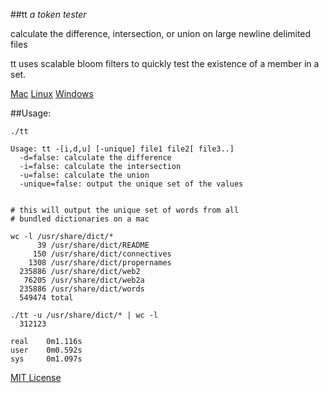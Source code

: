 ##tt
*a token tester*

calculate the difference, intersection, or union on large newline delimited files

tt uses scalable bloom filters to quickly test the existence of a member in a set.

[Mac](https://github.com/jason/tt/raw/master/builds/tt-darwin-amd64.gz)
[Linux](https://github.com/jason/tt/raw/master/builds/tt-linux-amd64.gz)
[Windows](https://github.com/jason/tt/raw/master/builds/tt-windows-amd64.gz)

##Usage:

	./tt

	Usage: tt -[i,d,u] [-unique] file1 file2[ file3..]
	  -d=false: calculate the difference
	  -i=false: calculate the intersection
	  -u=false: calculate the union
	  -unique=false: output the unique set of the values


	# this will output the unique set of words from all
	# bundled dictionaries on a mac

	wc -l /usr/share/dict/*
	      39 /usr/share/dict/README
	     150 /usr/share/dict/connectives
	    1308 /usr/share/dict/propernames
	  235886 /usr/share/dict/web2
	   76205 /usr/share/dict/web2a
	  235886 /usr/share/dict/words
	  549474 total

	./tt -u /usr/share/dict/* | wc -l
	  312123

	real    0m1.116s
	user    0m0.592s
	sys     0m1.097s


[MIT License](https://github.vimeows.com/jason/tt/raw/master/LICENSE)

